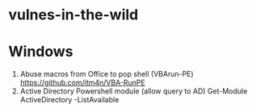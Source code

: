 # vulnes-in-the-wild

# Windows

1) Abuse macros from Office to pop shell (VBArun-PE)
https://github.com/itm4n/VBA-RunPE
2) Active Directory Powershell module (allow query to AD)
Get-Module ActiveDirectory -ListAvailable 
